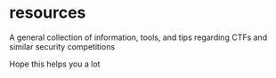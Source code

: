 # resources
A general collection of information, tools, and tips regarding CTFs and similar security competitions

Hope this helps you a lot 
